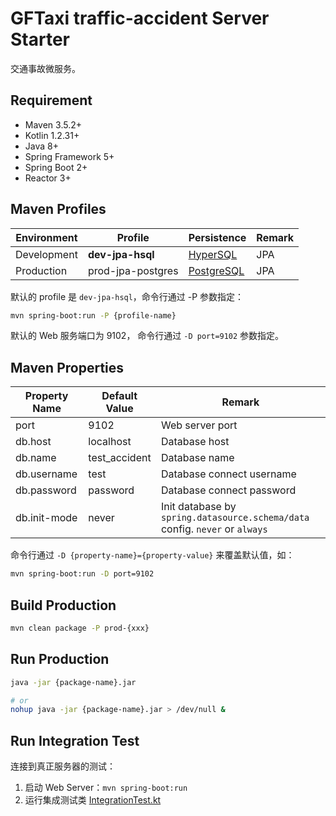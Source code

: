 #  GFTaxi traffic-accident Server Starter

交通事故微服务。

## Requirement

- Maven 3.5.2+
- Kotlin 1.2.31+
- Java 8+
- Spring Framework 5+
- Spring Boot 2+
- Reactor 3+

## Maven Profiles

Environment | Profile           | Persistence  | Remark
------------|-------------------|--------------|--------
Development | **dev-jpa-hsql**  | [HyperSQL]   | JPA
Production  | prod-jpa-postgres | [PostgreSQL] | JPA

默认的 profile 是 `dev-jpa-hsql`，命令行通过 -P 参数指定：

```bash
mvn spring-boot:run -P {profile-name}
```

默认的 Web 服务端口为 9102， 命令行通过 `-D port=9102` 参数指定。

## Maven Properties

Property Name | Default Value | Remark
--------------|---------------|--------
port          | 9102          | Web server port
db.host       | localhost     | Database host
db.name       | test_accident | Database name
db.username   | test          | Database connect username
db.password   | password      | Database connect password
db.init-mode  | never         | Init database by `spring.datasource.schema/data` config. `never` or `always`

命令行通过 `-D {property-name}={property-value}` 来覆盖默认值，如：

```bash
mvn spring-boot:run -D port=9102
```

## Build Production

```bash
mvn clean package -P prod-{xxx}
```

## Run Production

```bash
java -jar {package-name}.jar

# or
nohup java -jar {package-name}.jar > /dev/null &
```

## Run Integration Test

连接到真正服务器的测试：

1. 启动 Web Server：`mvn spring-boot:run`
2. 运行集成测试类 [IntegrationTest.kt]


[Embedded MongoDB]: https://github.com/flapdoodle-oss/de.flapdoodle.embed.mongo#embedded-mongodb
[MongoDB]: https://www.mongodb.com
[HyperSQL]: http://hsqldb.org
[PostgreSQL]: https://www.postgresql.org
[IntegrationTest.kt]: https://gitee.com/gftaxi/gftaxi-traffic-accident/blob/master/gftaxi-traffic-accident-starter/src/test/kotlin/cn/gftaxi/traffic/accident/starter/IntegrationTest.kt